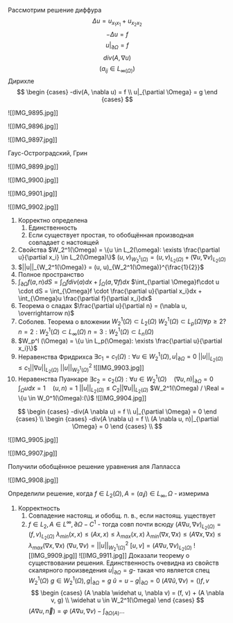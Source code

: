 Рассмотрим решение диффура
$$
\Delta u = u_{x_1x_1} + u_{x_2x_2}
$$
$$
-\Delta u = f
$$
$$
u|_{\partial \Omega} = f
$$
$$
div(A, \nabla u)
$$
$$
(a_{ij} \in L_{\infty(\Omega)})
$$
Дирихле 
$$
\begin {cases}
-div(A, \nabla u) = f \\
u|_{\partial \Omega} = g
\end {cases}
$$

![[IMG_9895.jpg]]

![[IMG_9896.jpg]]

![[IMG_9897.jpg]]



Гаус-Остроградский, Грин

![[IMG_9899.jpg]]

![[IMG_9900.jpg]]

![[IMG_9901.jpg]]

![[IMG_9902.jpg]]

1. Корректно определена
	1. Единственность
	2. Если существует простая, то обобщённая производная совпадает с настоящей
2. Свойства
	$W_2^1(\Omega) = \{u \in L_2(\omega): \exists \frac{\partial u}{\partial x_i} \in L_2(\Omega)\}$
	$(u, v)_{W_2^1(\Omega)} = (u, v)_{L_2(\Omega)} + (\nabla u, \nabla v)_{L_2(\Omega)}$
3. $||u||_{W_2^1(\Omega)} = (u, u)_{W_2^1(\Omega)}^{\frac{1}{2}}$
4. Полное пространство
5. $\int_{\partial \Omega}f(a, n)dS = \int_{\Omega}fdiv(a)dx + \int_{\Omega}(a, \nabla f)dx$
	$\int_{\partial \Omega}f\cdot u \cdot dS = \int_{\Omega}f \cdot \frac{\partial u}{\partial x_i}dx + \int_{\Omega}u \frac{\partial f}{\partial x_i}dx$
6. Теорема о сладах
	$\frac{\partial u}{\partial n} = (\nabla u, \overrightarrow n)$
7. Соболев. Теорема о вложении
	$W_2^1(\Omega) \subset L_2(\Omega)$
	$W_2^1(\Omega) \subset L_p(\Omega) \forall p \geq 2 ?$
	$n = 2:W_2^1(\Omega) \subset L_{\infty}(\Omega)$
	$n = 3:W_2^1(\Omega) \subset L_{n}(\Omega)$
8. $W_p^l (\Omega) = \{u \in L_p(\Omega): \exists \frac{\partial u}{\partial x_i}\}$
9. Неравенства Фридрихса
	$\exists c_1 = c_1(\Omega): \forall u \in W_2^1(\Omega), u|_{\partial \Omega} = 0$
	$||u||_{L_2(\Omega)} \leq c_1 ||\nabla u||_{L_2(\Omega)}$
	$||u||^2_{W_2^1(\Omega)}$
	![[IMG_9903.jpg]]
10. Неравенства Пуанкаре
	$\exists c_2 = c_2(\Omega): \forall u \in W_2^1(\Omega) \quad (\nabla u, n)|_{\partial \Omega} = 0$
	$\int_{\Omega}udx = 1 \quad (u, n) = 1$
	$||u||_{L_2(\Omega)} \leq C_2 ||\nabla u||_{L_2(\Omega)}$
	$W_2^1(\Omega) / \Real = \{u \in W_0^1(\Omega):(\)$
	![[IMG_9904.jpg]]

$$
\begin {cases}
-div(A \nabla u) = f \\
u|_{\partial \Omega} = 0
\end {cases} \\
\begin {cases}
-div(A \nabla u) = f \\
(A \nabla u, n)|_{\partial \Omega} = 0
\end {cases} \\
$$

![[IMG_9905.jpg]]

![[IMG_9907.jpg]]

Получили обобщённое решение уравнения аля Лапласса

![[IMG_9908.jpg]]

Определили решение, когда $f \in L_2(\Omega), A = (a_ij) \in L_{\infty}, \Omega$ - измерима
1. Корректность
	1. Совпадение настоящ. и обобщ. п. в., если настоящ. уществует
	2. $f \in L_2, A \in L^{\infty}, \partial\Omega - C^1$ - тогда совп почти всюду
$(A \nabla u, \nabla v)_{L_2(\Omega)} = (f, v)_{L_2(\Omega)}$
$\lambda_{min}(x,x) \leq (Ax,x) \leq \lambda_{max}(x,x)$
$\lambda_{min}(\nabla x,\nabla x) \leq (A\nabla x,\nabla x) \leq \lambda_{max}(\nabla x,\nabla x)$
$(\nabla u,\nabla v) = ||u||_{W_2^1(\Omega)}^2$
$[u, v] = (A\nabla u,\nabla v)_{L_2(\Omega)}$
![[IMG_9909.jpg]]
![[IMG_9911.jpg]]
Доказали теорему о существовании решения. Единственность очевидна из свойств скалярного произведения
$u|_{\partial \Omega} = g$- такая что является спец $W_2^1(\Omega)$
$g \in W_2^1(\Omega), g|_{\partial \Omega} = g$
$\widehat u = u - g |_{\partial \Omega} = 0$
$(A \nabla \widehat u, \nabla v) = ()f, v$
$$
\begin {cases}
(A \nabla \widehat u, \nabla v) = (f, v) + (A \nabla v, g) \\
\widehat u \in W_2^1(\Omega)
\end {cases}
$$
$(A \nabla u, \overrightarrow n) =\varphi$
$(A \nabla u, \nabla v) - \int_{\partial \Omega (A)} \dots$